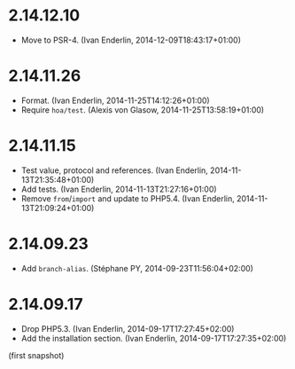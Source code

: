 # 2.14.12.10

  * Move to PSR-4. (Ivan Enderlin, 2014-12-09T18:43:17+01:00)

# 2.14.11.26

  * Format. (Ivan Enderlin, 2014-11-25T14:12:26+01:00)
  * Require `hoa/test`. (Alexis von Glasow, 2014-11-25T13:58:19+01:00)

# 2.14.11.15

  * Test value, protocol and references. (Ivan Enderlin, 2014-11-13T21:35:48+01:00)
  * Add tests. (Ivan Enderlin, 2014-11-13T21:27:16+01:00)
  * Remove `from`/`import` and update to PHP5.4. (Ivan Enderlin, 2014-11-13T21:09:24+01:00)

# 2.14.09.23

  * Add `branch-alias`. (Stéphane PY, 2014-09-23T11:56:04+02:00)

# 2.14.09.17

  * Drop PHP5.3. (Ivan Enderlin, 2014-09-17T17:27:45+02:00)
  * Add the installation section. (Ivan Enderlin, 2014-09-17T17:27:35+02:00)

(first snapshot)
